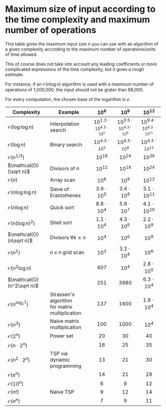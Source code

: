 # Maximum size of input according to the time complexity and maximum number of operations

This table gives the maximum input size $n$ you can use with an algorithm of a given complexity according to the maximum number of operations/units of time allowed.

This of course does not take into account any leading coefficients or more complicated expressions of the time complexity, but it gives a rough estimate.

For instance, if an $\mathcal{O}(n\log n)$ algorithm is used with a maximum number of operations of 1,000,000, the input should not be grater than 88,000.

For every computation, the chosen base of the logarithm is $e$.

|Complexity|Example| $10^6$ | $10^9$ | $10^{12}$ |
|---|---|:---:|:---:|:---:|
| $\mathcal{O}(\log\log n)$ |Interpolation search| $10^{1.3\cdot 10^{4.3\cdot 10^5}}$ | $10^{3.5\cdot 10^{4.3\cdot 10^{8}}}$ | $10^{9.4\cdot 10^{4.3\cdot 10^{11}}}$ |
| $\mathcal{O}(\log n)$ |Binary search| $10^{4.3\cdot 10^5}$ | $10^{4.3\cdot 10^{8}}$ | $10^{4.3\cdot 10^{11}}$ |
| $\mathcal{O}(n^{1/3})$ |   | $10^{18}$ | $10^{24}$ | $10^{36}$ |
| $\mathcal{O}(\sqrt n)$ |Divisors of $n$ | $10^{12}$ | $10^{18}$ | $10^{24}$ |
| $\mathcal{O}(n)$ |Array scan| $10^6$ | $10^9$ | $10^{12}$ |
| $\mathcal{O}(n\log\log n)$ |Sieve of Erastothenes| $3.9\cdot 10^5$ | $3.4\cdot 10^8$ | $3.1\cdot 10^{11}$ |
| $\mathcal{O}(n\log n)$ |Quick sort| $8.8\cdot 10^4$ | $5.6\cdot 10^7$ | $4.1\cdot 10^{10}$ |
| $\mathcal{O}(n(\log n)^2)$ |Shell sort| $1.1\cdot 10^4$ | $4.3\cdot 10^6$ | $2.2\cdot 10^9$ |
| $\mathcal{O}(n\sqrt n)$ |Divisors $\forall k\leq n$ | $10^4$ | $10^6$ | $10^9$ |
| $\mathcal{O}(n^2)$ | $n$ x $n$ grid scan| $10^3$ | $3.2\cdot 10^4$ | $10^6$ |
| $\mathcal{O}(n^2\log n)$ |   | $407$ | $10^4$ | $2.8\cdot 10^5$ |
| $\mathcal{O}(n^2\sqrt n)$ |   | $251$ | $3980$| $6.3\cdot 10^4$ |
| $\mathcal{O}(n^{\log_2 7})$ |Strassen's algorithm <br> for matrix multiplication|$137$|$1600$| $1.9\cdot 10^4$ |
| $\mathcal{O}(n^3)$ |Naive matrix multiplication|$100$|$1000$| $10^4$ |
| $\mathcal{O}(2^n)$ |Power set|$20$|$30$|$40$|
| $\mathcal{O}(n\cdot 2^n)$ |   |$16$|$25$|$35$|
| $\mathcal{O}(n^2\cdot 2^n)$ |TSP via <br> dynamic programming|$13$|$21$|$30$|
| $\mathcal{O}(e^n)$ |   |$14$|$21$|$28$|
| $\mathcal{O}(10^n)$ |   |$6$|$9$|$12$|
| $\mathcal{O}(n!)$ |Naive TSP|$9$|$12$|$14$|
| $\mathcal{O}(n^n)$ |   |$7$|$9$|$11$|

